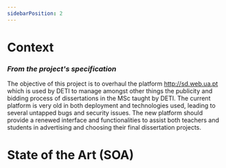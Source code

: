 ```yaml
---
sidebarPosition: 2
---
```

# Context

### _From the project's specification_

The objective of this project is to overhaul the platform http://sd.web.ua.pt which is used by DETI to manage amongst other things the publicity and bidding process of dissertations in the MSc taught by DETI. The current platform is very old in both deployment and technologies used, leading to several untapped bugs and security issues.
The new platform should provide a renewed interface and functionalities to assist both teachers and students in advertising and choosing their final dissertation projects.

# State of the Art (SOA)